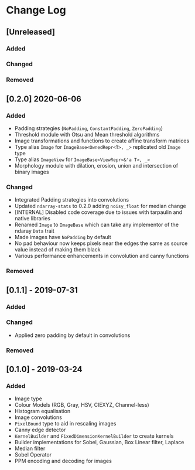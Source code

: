 # Change Log

## [Unreleased]
### Added

### Changed

### Removed

## [0.2.0] 2020-06-06
### Added
* Padding strategies (`NoPadding`, `ConstantPadding`, `ZeroPadding`)
* Threshold module with Otsu and Mean threshold algorithms
* Image transformations and functions to create affine transform matrices
* Type alias `Image` for `ImageBase<OwnedRepr<T>, _>` replicated old `Image` type
* Type alias `ImageView` for `ImageBase<ViewRepr<&'a T>, _>`
* Morphology module with dilation, erosion, union and intersection of binary images

### Changed
* Integrated Padding strategies into convolutions
* Updated `ndarray-stats` to 0.2.0 adding `noisy_float` for median change
* [INTERNAL] Disabled code coverage due to issues with tarpaulin and native libraries
* Renamed `Image` to `ImageBase` which can take any implementor of the ndaray `Data` trait
* Made images have `NoPadding` by default
* No pad behaviour now keeps pixels near the edges the same as source value instead of making them black
* Various performance enhancements in convolution and canny functions

### Removed 

## [0.1.1] - 2019-07-31
### Added

### Changed
* Applied zero padding by default in convolutions

### Removed 

## [0.1.0] - 2019-03-24
### Added
* Image type
* Colour Models (RGB, Gray, HSV, CIEXYZ, Channel-less)
* Histogram equalisation
* Image convolutions
* `PixelBound` type to aid in rescaling images
* Canny edge detector
* `KernelBuilder` and `FixedDimensionKernelBuilder` to create kernels
* Builder implementations for Sobel, Gaussian, Box Linear filter, Laplace
* Median filter
* Sobel Operator
* PPM encoding and decoding for images
